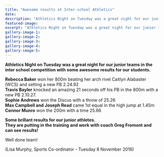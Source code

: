 ```yaml
---
title: "Awesome results at Inter-school Athletics"
date: 
description: "Athletics Night on Tuesday was a great night for our junior teams in the inter school competition with some awesome results for our WHS students."
featured-image: 
excerpt: "Athletics Night on Tuesday was a great night for our junior teams in the inter school competition with some awesome results for our WHS students."
gallery-image-1: 
gallery-image-2: 
gallery-image-3: 
gallery-image-4: 
gallery-image-5: 
---
```


<p><strong>Athletics Night on Tuesday was a great night for our junior teams in the inter school competition with some awesome results for our students.</strong></p>
<p><strong>Rebecca Baker</strong> won her 800m beating her arch rivel Caitlyn Alabaster (WCS) and setting a new PB 2.24.92<br /><strong>Travis Bayler</strong><span>&nbsp;knocked an amazing 21 seconds off his PB in the 800m with a new PB 2.10.27.</span><br /><strong>Sophie Andrews</strong> won the Discus with a throw of 25.26<span class="text_exposed_show"><br /><strong>Max Campbell and Joseph Read</strong> came 1st equal in the high jump at 1.45m<br /><strong>Connor Munro</strong> won the 200m with a time 25.66</span></p>
<div class="text_exposed_show">
<p><strong>Some brillant results for our junior athletes. <br />They are putting in the training and work with coach Greg Fromont and can see results!</strong></p>
<p>Well done team!</p>
<p>(Lisa Murphy, Sports Co-ordinator - Tuesday 8 November 2016)</p>
</div>

